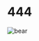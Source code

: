 # 444

![bear](https://github.com/RishiGoyal02/444/assets/112836292/c35791c2-ff85-47e9-8e12-70b3a25262af)
